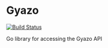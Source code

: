 Gyazo
================================================================================

[![Build Status](https://img.shields.io/travis/Tomohiro/gyazo.svg?style=flat-square)](https://travis-ci.org/Tomohiro/gyazo)

Go library for accessing the Gyazo API
